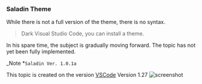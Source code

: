 ### Saladin Theme
While there is not a full version of the theme, there is no syntax. 

> Dark Visual Studio Code, you can install a theme.

In his spare time, the subject is gradually moving forward.
The topic has not yet been fully implemented.

_Note *`Saladin Ver. 1.0.1a`

This topic is created on the version [VSCode](https://code.visualstudio.com/) Version 1.27
![screenshot](./screenshot.png)

